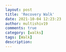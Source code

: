 ```yaml
---
layout: post
title: 'Recovery Walk'
date: 2021-10-04 12:23:23
author: multishiv19
comments: true
category: [walks]
tags: [Walk]
description: 
---
```


<div width='100%' class='strava-embed-placeholder' data-embed-type='activity' data-embed-id='6064705962'></div>
<script src='https://strava-embeds.com/embed.js'></script>
